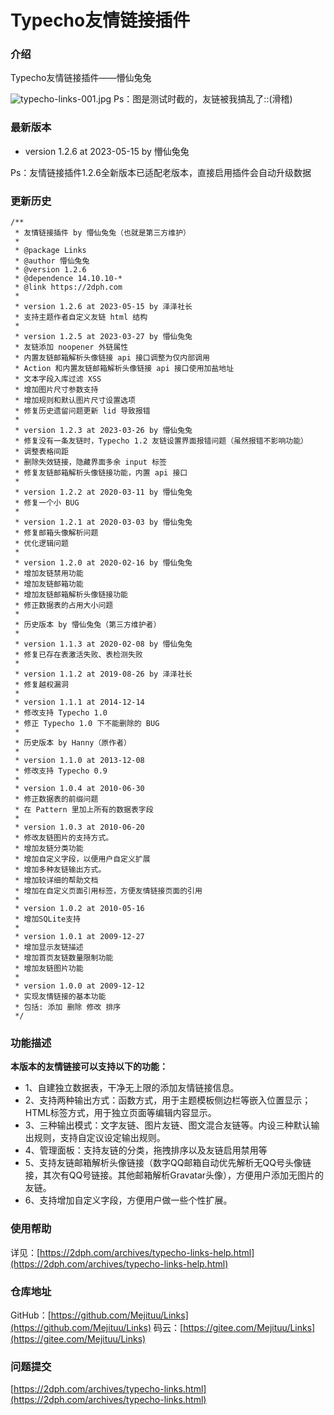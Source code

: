 # Typecho友情链接插件

### 介绍
Typecho友情链接插件——懵仙兔兔

![typecho-links-001.jpg](https://img.2dph.com/blog/2020/02/typecho-links-001.jpg/mejituu)
Ps：图是测试时截的，友链被我搞乱了::(滑稽)

### 最新版本

 - version 1.2.6 at 2023-05-15 by 懵仙兔兔

Ps：友情链接插件1.2.6全新版本已适配老版本，直接启用插件会自动升级数据

### 更新历史
```
/**
 * 友情链接插件 by 懵仙兔兔（也就是第三方维护）
 * 
 * @package Links
 * @author 懵仙兔兔
 * @version 1.2.6
 * @dependence 14.10.10-*
 * @link https://2dph.com
 * 
 * version 1.2.6 at 2023-05-15 by 泽泽社长
 * 支持主题作者自定义友链 html 结构
 * 
 * version 1.2.5 at 2023-03-27 by 懵仙兔兔
 * 友链添加 noopener 外链属性
 * 内置友链邮箱解析头像链接 api 接口调整为仅内部调用
 * Action 和内置友链邮箱解析头像链接 api 接口使用加盐地址
 * 文本字段入库过滤 XSS
 * 增加图片尺寸参数支持
 * 增加规则和默认图片尺寸设置选项
 * 修复历史遗留问题更新 lid 导致报错
 * 
 * version 1.2.3 at 2023-03-26 by 懵仙兔兔
 * 修复没有一条友链时，Typecho 1.2 友链设置界面报错问题（虽然报错不影响功能）
 * 调整表格间距
 * 删除失效链接，隐藏界面多余 input 标签
 * 修复友链邮箱解析头像链接功能，内置 api 接口
 * 
 * version 1.2.2 at 2020-03-11 by 懵仙兔兔
 * 修复一个小 BUG
 * 
 * version 1.2.1 at 2020-03-03 by 懵仙兔兔
 * 修复邮箱头像解析问题
 * 优化逻辑问题
 * 
 * version 1.2.0 at 2020-02-16 by 懵仙兔兔
 * 增加友链禁用功能
 * 增加友链邮箱功能
 * 增加友链邮箱解析头像链接功能
 * 修正数据表的占用大小问题
 * 
 * 历史版本 by 懵仙兔兔（第三方维护者）
 * 
 * version 1.1.3 at 2020-02-08 by 懵仙兔兔
 * 修复已存在表激活失败、表检测失败
 * 
 * version 1.1.2 at 2019-08-26 by 泽泽社长
 * 修复越权漏洞
 * 
 * version 1.1.1 at 2014-12-14
 * 修改支持 Typecho 1.0
 * 修正 Typecho 1.0 下不能删除的 BUG
 * 
 * 历史版本 by Hanny（原作者）
 * 
 * version 1.1.0 at 2013-12-08
 * 修改支持 Typecho 0.9
 * 
 * version 1.0.4 at 2010-06-30
 * 修正数据表的前缀问题
 * 在 Pattern 里加上所有的数据表字段
 * 
 * version 1.0.3 at 2010-06-20
 * 修改友链图片的支持方式。
 * 增加友链分类功能
 * 增加自定义字段，以便用户自定义扩展
 * 增加多种友链输出方式。
 * 增加较详细的帮助文档
 * 增加在自定义页面引用标签，方便友情链接页面的引用
 * 
 * version 1.0.2 at 2010-05-16
 * 增加SQLite支持
 * 
 * version 1.0.1 at 2009-12-27
 * 增加显示友链描述
 * 增加首页友链数量限制功能
 * 增加友链图片功能
 * 
 * version 1.0.0 at 2009-12-12
 * 实现友情链接的基本功能
 * 包括: 添加 删除 修改 排序
 */
```

### 功能描述
**本版本的友情链接可以支持以下的功能：**

 - 1、自建独立数据表，干净无上限的添加友情链接信息。
 - 2、支持两种输出方式：函数方式，用于主题模板侧边栏等嵌入位置显示；HTML标签方式，用于独立页面等编辑内容显示。
 - 3、三种输出模式：文字友链、图片友链、图文混合友链等。内设三种默认输出规则，支持自定议设定输出规则。
 - 4、管理面板：支持友链的分类，拖拽排序以及友链启用禁用等
 - 5、支持友链邮箱解析头像链接（数字QQ邮箱自动优先解析无QQ号头像链接，其次有QQ号链接。其他邮箱解析Gravatar头像），方便用户添加无图片的友链。
 - 6、支持增加自定义字段，方便用户做一些个性扩展。

### 使用帮助
详见：[https://2dph.com/archives/typecho-links-help.html](https://2dph.com/archives/typecho-links-help.html)

### 仓库地址
GitHub：[https://github.com/Mejituu/Links](https://github.com/Mejituu/Links)
码云：[https://gitee.com/Mejituu/Links](https://gitee.com/Mejituu/Links)

### 问题提交
[https://2dph.com/archives/typecho-links.html](https://2dph.com/archives/typecho-links.html)